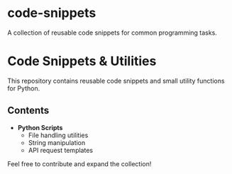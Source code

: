 # code-snippets
A collection of reusable code snippets for common programming tasks.
# Code Snippets & Utilities

This repository contains reusable code snippets and small utility functions for Python.

## Contents
- **Python Scripts**
  - File handling utilities
  - String manipulation
  - API request templates

Feel free to contribute and expand the collection!
